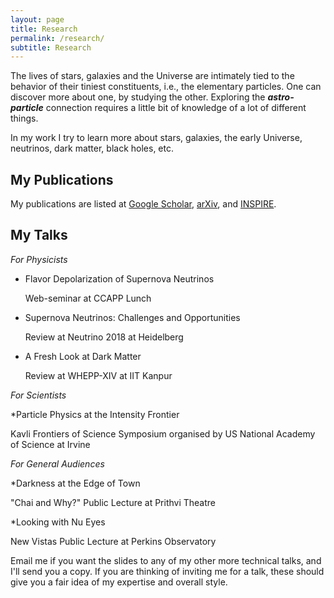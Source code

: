 ```yaml
---
layout: page
title: Research
permalink: /research/
subtitle: Research
---
```

The lives of stars, galaxies and the Universe are intimately tied to the behavior of their tiniest constituents, i.e., the elementary particles. One can discover more about one, by studying the other. Exploring the ***astro-particle*** connection requires a little bit of knowledge of a lot of different things. 

In my work I try to learn more about stars, galaxies, the early Universe, neutrinos, dark matter, black holes, etc.

## My Publications

My publications are listed at [Google Scholar](https://scholar.google.co.in/citations?user=M26aiCMAAAAJ&hl=en), [arXiv](http://arxiv.org/a/dasgupta_b_1), and [INSPIRE](https://inspirehep.net/authors/1050535?ui-citation-summary=true).

## My Talks

*For Physicists*

* Flavor Depolarization of Supernova Neutrinos

  Web-seminar at CCAPP Lunch
  
* Supernova Neutrinos: Challenges and Opportunities

  Review at Neutrino 2018 at Heidelberg
  
* A Fresh Look at Dark Matter

  Review at WHEPP-XIV at IIT Kanpur

*For Scientists*

*Particle Physics at the Intensity Frontier

  Kavli Frontiers of Science Symposium organised by US National Academy of Science at Irvine

*For General Audiences*

*Darkness at the Edge of Town

 "Chai and Why?" Public Lecture at Prithvi Theatre
 
*Looking with Nu Eyes

 New Vistas Public Lecture at Perkins Observatory

Email me if you want the slides to any of my other more technical talks, and I'll send you a copy. If you are thinking of inviting me for a talk, these should give you a fair idea of my expertise and overall style.
